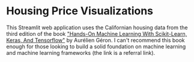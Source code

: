 # Housing Price Visualizations

This Streamlit web application uses the Californian housing data from the third edition of the book ["Hands-On Machine Learning With Scikit-Learn, Keras, And Tensorflow"](https://amzn.to/3pC2A5b) by Aurélien Géron. I can't recommend this book enough for those looking to build a solid foundation on machine learning and machine learning frameworks (the link is a referral link).
